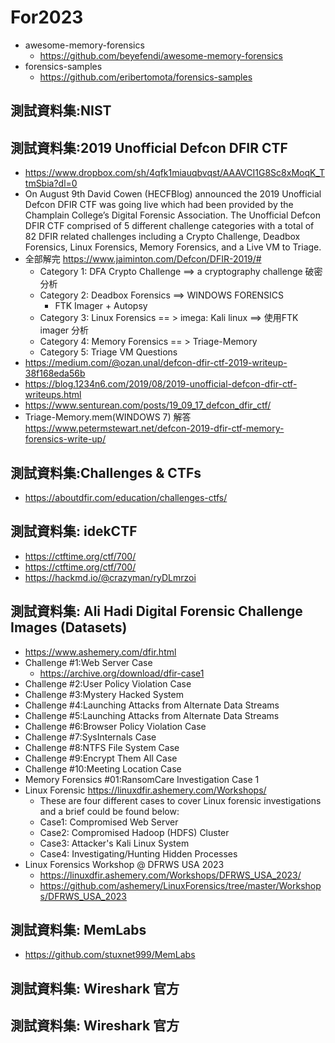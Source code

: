 # For2023
- awesome-memory-forensics
  - https://github.com/beyefendi/awesome-memory-forensics
- forensics-samples
  - https://github.com/eribertomota/forensics-samples 
## 測試資料集:NIST
## 測試資料集:2019 Unofficial Defcon DFIR CTF
- https://www.dropbox.com/sh/4qfk1miauqbvqst/AAAVCI1G8Sc8xMoqK_TtmSbia?dl=0
- On August 9th David Cowen (HECFBlog) announced the 2019 Unofficial Defcon DFIR CTF was going live which had been provided by the Champlain College’s Digital Forensic Association. The Unofficial Defcon DFIR CTF comprised of 5 different challenge categories with a total of 82 DFIR related challenges including a Crypto Challenge, Deadbox Forensics, Linux Forensics, Memory Forensics, and a Live VM to Triage.
- 全部解完 https://www.jaiminton.com/Defcon/DFIR-2019/#
  - Category 1: DFA Crypto Challenge ==> a cryptography challenge 破密分析
  - Category 2: Deadbox Forensics  ==> WINDOWS FORENSICS
    - FTK Imager +  Autopsy
  - Category 3: Linux Forensics   == > imega: Kali linux ==> 使用FTK imager 分析 
  - Category 4: Memory Forensics  == > Triage-Memory
  - Category 5: Triage VM Questions
- https://medium.com/@ozan.unal/defcon-dfir-ctf-2019-writeup-38f168eda56b
- https://blog.1234n6.com/2019/08/2019-unofficial-defcon-dfir-ctf-writeups.html
- https://www.senturean.com/posts/19_09_17_defcon_dfir_ctf/
- Triage-Memory.mem(WINDOWS 7) 解答 https://www.petermstewart.net/defcon-2019-dfir-ctf-memory-forensics-write-up/
## 測試資料集:Challenges & CTFs
- https://aboutdfir.com/education/challenges-ctfs/
## 測試資料集: idekCTF
- https://ctftime.org/ctf/700/
- https://ctftime.org/ctf/700/
- https://hackmd.io/@crazyman/ryDLmrzoi
## 測試資料集: Ali Hadi Digital Forensic Challenge Images (Datasets)
  - https://www.ashemery.com/dfir.html
  - Challenge #1:Web Server Case
    - https://archive.org/download/dfir-case1
  - Challenge #2:User Policy Violation Case
  - Challenge #3:Mystery Hacked System
  - Challenge #4:Launching Attacks from Alternate Data Streams
  - Challenge #5:Launching Attacks from Alternate Data Streams
  - Challenge #6:Browser Policy Violation Case
  - Challenge #7:SysInternals Case
  - Challenge #8:NTFS File System Case
  - Challenge #9:Encrypt Them All Case
  - Challenge #10:Meeting Location Case
  - Memory Forensics #01:RansomCare Investigation Case 1
  - Linux Forensic  https://linuxdfir.ashemery.com/Workshops/
    - These are four different cases to cover Linux forensic investigations and a brief could be found below:
    - Case1: Compromised Web Server
    - Case2: Compromised Hadoop (HDFS) Cluster
    - Case3: Attacker's Kali Linux System
    - Case4: Investigating/Hunting Hidden Processes
  - Linux Forensics Workshop @ DFRWS USA 2023
    - https://linuxdfir.ashemery.com/Workshops/DFRWS_USA_2023/
    - https://github.com/ashemery/LinuxForensics/tree/master/Workshops/DFRWS_USA_2023 
## 測試資料集: MemLabs
- https://github.com/stuxnet999/MemLabs
## 測試資料集: Wireshark 官方

## 測試資料集: Wireshark 官方
